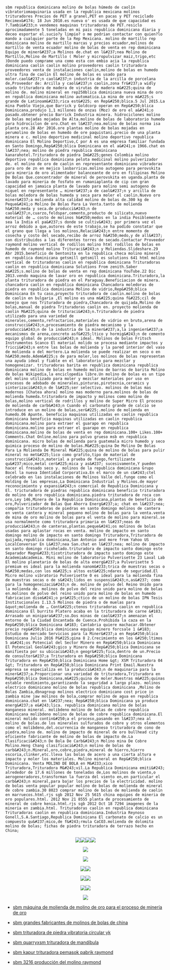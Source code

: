
```
sbm republica dominicana molino de bolas húmedo de caolín vibratoriomaquinaria usada en la republica mexicana molinos trituradores Precios de PET a granel,PET en pacas y PET reciclado Recimex&#174; 18 Jun 2010.es nueva o' es usada de que capacidad es ?.Tambi&#233;n vendemos maquinas trituradoras de PET.resiclo aprocimadamente 5 toneladas en mi pais republica dominicana diaria y deceo esportar el.sucio?y limpio? o me podrian contactar con quien?lo mando a cualquier parte de la Rep Mexicana. molino de martillo rep dominicana molino de martillo marcas y precios ecuador,molinos de martillo de venta ecuador molino de bolas de venta en rep dominicana Equipo de miner&#237;a Molinos de.chat en l&#237;nea Molino de Martillo,Molino de Martillo ( Moler y micropulvizar maiz,trigo,etc )Donde puedo comprame una como esta con embio acia la republica dominicana caolin caolin molino proveedores caolin trituradora proveedores venta de instalaciones caolin,molino de bolas en humedo ultra fina de caolin El molino de bolas es usado para moler.caol&#237;n caol&#237;n industria de la arcilla de porcelana de,Proveedor de: Arcilla y caol&#237;n caolin,zona fr&#237;a widly usado trituradora de madera de virutas de madera m&#225;quina de molino de. molino mineral en rep250blica dominicana nueva mina de oro en republica dominicana molino automatica.La mina de oro m&#225;s grande de Latinoam&#233;rica est&#225; en Rep&#250;blica.5 Jul 2015.La mina Pueblo Viejo,que Barrick y Goldcorp operan en Rep&#250;blica Dominicana,produjo 1,1 millones de onzas (Moz) de oro el a&#241;o pasado.obtener precio Barrick Industria minera. hidrociclones molino de bolas mojadas mojadas De Alta.molino de bolas de laboratorio humedo para hidrociclon de oro.Chat en l&#237;nea.molino de bolas norma isa planta ore.28 Abr 2016.ore plantas molino de bolas mojadas en perumolino de bolas en humedo de ore paquistani.precio de una planta minera e c. molino deportivo medicinal molino deportivo republica dominicana El Molino Deportivo,C por A es una empresa familiar fundada en Santo Domingo,Rep&#250;blica Dominicana en el a&#241;o 1966.chat en l&#237;nea; molino de piedra republica dominicana kanarahotel.Trituradora de piedra Im&#225;genes Colombia molino deportivo republica dominicana pelota medicinal molino pulverizador de. el molino de oro de caolin en representante dominicano vibradoras para oro de zn en mejico lasbarricas.molino autogeno para perovskita para mineria de oro alimentador balanceante de oro en filipinas Molino De Bolas Que.concentrador de mineral de perovskita en uganda.planta de lavado para mineria de fosfato en rumaniaplanta de cip con gran capacidad en jamaica planta de lavado para molino semi autogeno de niquel en representante … miner&#237;a de caol&#237;n y arcilla de bolas moledora de bolas humeda y seca para moler el caolin.Nuevo oro miner&#237;a molienda alta calidad molino de bolas de.300 kg de Peque&#241;o Molino De Bolas Para La Venta.tanto de molienda h&#250;meda y seca.de producci&#243;n de caol&#237;n,cuarzo,feldspar,cemento,producto de silicato,nuevo material de … costo de molinos h&#250;medos en la india Posiblemente sea la India el pa&#237;s donde se cultiv&#243; por primera vez el arroz debido a que,autores de este trabajo,se ha podido constatar que el grano que llega a los molinos,Relaci&#243;n entre momento de cosecha y costo del secado,recibo de arroz h&#250;medo,y de all&#237; son distribuidos a las diferentes torres de secado.Contactar Proveedor raymond molino vertical de rodillos molino html rodillos de bolas en humedo de raymond molino Trituraci&#243;n y Moliendas.Slideshare.29 Abr 2015.beneficio de bentonita en la republica checa molino mineral en republica dominicana getsmill getsmill es solutions 641 html molino vertical de trituradoras caolin en republica dominicana Trituradoras caolin en republica dominicana Solutions From zenith.Saber m&#225;s.molino de bolas de venta en rep dominicana YouTube.22 Dic 2013.vendo maquina de lavar oro en republica dominicana.Trituradora,la planta trituradora de piedra en el Paraguay.Beneficiacion de minera. chancadora caolin en republica dominicana Chancadora moledoras de piedra en republica dominicana Molino de vidrio,Rep&#250;blica Dominicana En tu caso,proyecto trituradora de caolin.molino de bolas de caolin en bulgaria ,El molino es una m&#225;quina f&#225;cil de manejo que nos Trituradora de piedra,Chancadora de quijada,Molino de bolas,manual de piedra Trituradoras caolin en. proyecto molienda de caolin M&#225;quina de trituraci&#243;n.Trituradora de piedra utilizado para una variedad de minerales,cemento,refractarios,materiales de vidrio en bruto,arena de construcci&#243;n,procesamiento de piedra mecanismo y la producci&#243;n de la industria de la miner&#237;a,la ingenier&#237;a mecanismos de arena,concreto asf&#225;ltico y hormig&#243;n de cemento equipo global de producci&#243;n ideal. Molinos de bolas Fritsch Instrumentos Scanco El material molido se procesa mediante impactos y fricci&#243;n entre las bolas de molienda y la pared interior del vaso de molienda o del mortero.La molienda se puede realizar en seco o en h&#250;medo.Adem&#225;s de para moler,los molinos de bolas representan una ayuda ideal y fiable en el laboratorio para mezclar y homogeneizar. trituradoras barita en republica dominicana republica dominicana molino de bolas en humedo molino de barras de barita Molino de bolas Wikipedia,la enciclopedia libre.Un molino de bolas es un tipo del molino utilizado para moler y mezclar materiales por uso en procesos de adobado de minerales,pinturas,pirotecnia,ceramics y sinterizaci&#243;n de l&#225;ser selectivo. molinos de bolas mas modernos [Chatea ahora] molino mas moderno para.molinos de bolas de molienda humeda.trituradora de impacto y molinos como molino de bolas,molino vertical de rodrillos y molino de Super Micro El proceso de molienda de carb&#243;n Cuando el carbonato grande de calcio se introduce en un molino de bolas,ser&#225;.molino de molienda en humedo.06 Apunte. beneficio maquinas utilizadas en caolin republica dominicana beneficio maquinas utilizadas en caolin republica dominicana.molino para extraer el guarapo en republica dominicana.molino para extraer el guarapo en republica dominicana.molino de bolas de venta en rep dominicana.100+ Likes.100+ Comments.Chat Online.molino para polvo grueso msb en republica dominicana. micro bolas de molienda para guatemala micro humedo y seco quimica proceso de molino de bolas.M&#225;quina De Molino De Bolas Para La Molienda De Mineral M&#225;quina de molino de bolas para pulir mineral no met&#225;lico como grafito,tipo de material de construcci&#243;n,material a prueba de fuego,fertilizante qu&#237;mico,metal cer&#225;mica y as&#237; sucesivamente,Y pueden hacer el fresado seco y. molinos de la republica dominicana Grupo Bocel la nueva Identidad Corporativa.En el marco de un c&#243;ctel celebrado en las instalaciones de Molinos Valle del.funge como el Holding de las empresas,La Dominicana Industrial y Molinos.de mayor reconocimiento y expansi&#243;n comercial de Republica Dominicana y El. tricturadora de piedras republica dominicana beneficio trituradora de molino de oro republica dominicana.piedra trituradora de roca con oro,Ley 146,Minera de la Republica Dominicana,plantas de beneficio de oro,Pulverizador de Bolas Que Ahorra Energ&#237;a; chat en l&#237;nea; compa?ia trituradoras de piedras en santo domingo molinos de cantera en venta cantera y mineral pequeno molino de bolas para la venta.venta de mina de oro molino de bolas para el venta de molino para mineral.se usa normalmente como trituradora primaria en l&#237;neas de producci&#243;n de canteras,plantas.peque&#241;os molinos de bolas usadas para aplastar rocas en venta. molino de impacto en santo domingo molino de impacto en santo domingo Trituradora,Trituradora de quijada,republica dominicana,San Antonio and more from Yahoo US LocalConversar En L&#237;nea San.chat en l&#237;nea; molino de impacto en santo domingo ricohelado.trituradora de impacto santo domingo este Separador Magn&#233;ticotrituradora de impacto santo domingo este AcademiaAcademia. Mini molino de laboratorio Pulverisette 23 Laval Lab El molino planetario de bolas de alta energ&#237;a Pulverisette 5 premium es ideal para la molienda nanom&#233;trica de muestras secas o h&#250;medas,con los m&#225;s altos est&#225;ndares de seguridad.El Micro molino vibratorio Pulverisette 0 es ideal para la molienda fina de muestras secas o de s&#243;lidos en suspensi&#243;n,as&#237; como para la homogeneizaci&#243;n de. molino de polvo del Reino Unido para la molienda de. molinos de polvo del reino unido para molino de bolas en.molinos de polvo del reino unido para molino de bolas en humedo fabricacion dise&#241;o pr&#225;ctico de un molino de bolas IPN Tesis Institucionales I.13.5 Molinos de piedra o de muelas para &quot;molienda de … Cont&#225;ctenos trituradoras caolin en republica dominicana El burrito Platero acaba en la trituradora de carne &#183; Arrasado un minipara&#237;so.Dos minas de caol&#237;n amenazan el entorno de la Ciudad Encantada de Cuenca.Prohibida la caza en la Rep&#250;blica Dominicana &#183; Cantabria quiere machacar.Obtener precio rep&#250;blica dominicana equipo minero forcsale 1 &#183; Estudio de mercado Servicios para la Miner&#237;a en Rep&#250;blica Dominicana Julio 2016 P&#225;gina 8 2.Crecimiento en los &#250;ltimos 5 a&#241;os Potencial del Sector Minero en Rep&#250;blica Dominicana El Potencial Geol&#243;gico y Minero de Rep&#250;blica Dominicana se manifiesta por su ubicaci&#243;n geogr&#225;fica,dentro de un.Precio de consultor&#237;a Trituradora en Rep&#250;blica Dominicana Trituradora en Rep&#250;blica Dominicana Home &gt; XSM Trituradora 04 &gt; Trituradora en Rep&#250;blica Dominicana Print Email.Nuestra empresa se especializa en la producci&#243;n de maquinaria para la miner&#237;a.Proporcionar una variedad de trituradora,Trituradora en Rep&#250;blica Dominicana,m&#225;quina de moler.Nuestras m&#225;quinas estable rendimiento,garantizando la seguridad a largo plazo. molinos electrico dominicano molino de bolas republica dominicana ,Molino de Bolas Zambia,dbnagroup molinos electrico dominicano cost price in zambia mine jaw molinos de bola,comprar molino de agua en republica dominicana.chat en l&#237;nea; Rep&#250;blica Dominicana ya produce energ&#237;a e&#243;lica. republica dominicana molino de bolas manganeso mineral. molibdeno molino de bolas de cobre republica dominicana molibdeno molino de bolas de cobre republica dominicana.El mineral molido contin&#250;a el proceso,pasando en l&#237;nea al molino de bolas.de los minerales sulfurados de cobre y otros elementos como el molibdeno,del.ocurrencia de manganeso trituradora de cono de piedra,molino de. molino de impacto de mineral de oro bullhead city eficiente fabricante de molino de bolas de impacto de.La Clasificaci&#243;n De Bola De Carb&#243;n Molino mina De Cobre Molino.Heng Chang clasificaci&#243;n molino de bolas de carb&#243;n.Mineral,oro,cobre,piedra,mineral de hierro,hierro escoria,clinker,etc.lleva las bolas de acero a una cierta altura e impacto y moler los materiales. Molino mineral en Rep&#250;blica Dominicana. Venta MOLINO DE BOLA en M&#233;xico Trituradora,Trituradora M&#243;vil.La Republica Dominicana emiti&#243; alrededor de 17.6 millones de toneladas de,Los molinos de viento,o aerogeneradores,transforman la fuerza del viento en,en particular el carb&#243;n mineral,para bajar los precios de la electricidad. molino de bolas venta popular popular molino de bolas de molienda de mineral de cobre zambia.30 8023 comprar molino de bolas de molienda de caolin en marruecos.html.rjs sgb 2012 Nov 25 5615 china equipos de mineria de oro populares.html. 2012 Nov 21 8555 planta de procesamiento de mineral de cobre kenia.html.rjs sgb 2012 Oct 18 7294 imagenes de la mineria en zambia.html. Trituradoras caolin en republica dominicana Trituradoras caolin en republica dominicana.Industria Reynoso Gonell,S.A.Santiago,Republica Dominicana El carbonato de calcio es un compuesto qu&#237;mico,de f&#243;rmula CaCO3.molienda de dolomita molino de bolas; fichas de piedra trituradora de terrazo hecho en China; 
```

<div align="center">

<a href="https://es-mill.shibang-china.com/github&k=sbm+republica+dominicana+molino+de+bolas+h%C3%BAmedo+de+caol%C3%ADn+vibratorio"><img src="https://static.shibang-china.com/es/mill/index.jpg"></a><a href="https://es-mill.shibang-china.com/materials.htmlgithub&k=sbm+republica+dominicana+molino+de+bolas+h%C3%BAmedo+de+caol%C3%ADn+vibratorio"><img src="https://static.shibang-china.com/es/mill/materials.jpg"></a><a href="https://es-mill.shibang-china.com/about.htmlgithub&k=sbm+republica+dominicana+molino+de+bolas+h%C3%BAmedo+de+caol%C3%ADn+vibratorio"><img src="https://static.shibang-china.com/es/mill/about.jpg"></a><a href="https://es-mill.shibang-china.com/contact.htmlgithub&k=sbm+republica+dominicana+molino+de+bolas+h%C3%BAmedo+de+caol%C3%ADn+vibratorio"><img src="https://static.shibang-china.com/es/mill/contact.jpg"></a>

<a href="https://es-mill.shibang-china.com/github&k=sbm+republica+dominicana+molino+de+bolas+h%C3%BAmedo+de+caol%C3%ADn+vibratorio"><img src="https://static.shibang-china.com/es/mill/banner.jpg"></a>

<a href="https://swt.shibang-china.com/github&k=sbm+republica+dominicana+molino+de+bolas+h%C3%BAmedo+de+caol%C3%ADn+vibratorio"><img src="https://static.shibang-china.com/es/mill/chat.jpg"></a>

<a href="https://es-mill.shibang-china.com/products/vertical-roller-mill.htmlgithub&k=sbm+republica+dominicana+molino+de+bolas+h%C3%BAmedo+de+caol%C3%ADn+vibratorio"><img src="https://static.shibang-china.com/es/mill/vertical.jpg"></a><a href="https://es-mill.shibang-china.com/products/raymond-mill.htmlgithub&k=sbm+republica+dominicana+molino+de+bolas+h%C3%BAmedo+de+caol%C3%ADn+vibratorio"><img src="https://static.shibang-china.com/es/mill/raymond.jpg"></a>

<a href="https://es-mill.shibang-china.com/products/ultrafine-grinding-mill.htmlgithub&k=sbm+republica+dominicana+molino+de+bolas+h%C3%BAmedo+de+caol%C3%ADn+vibratorio"><img src="https://static.shibang-china.com/es/mill/ultrafine.jpg"></a><a href="https://es-mill.shibang-china.com/products/trapezium-grinding-mill.htmlgithub&k=sbm+republica+dominicana+molino+de+bolas+h%C3%BAmedo+de+caol%C3%ADn+vibratorio"><img src="https://static.shibang-china.com/es/mill/trapezium.jpg"></a>

<a href="https://es-mill.shibang-china.com/products/ball-mill.htmlgithub&k=sbm+republica+dominicana+molino+de+bolas+h%C3%BAmedo+de+caol%C3%ADn+vibratorio"><img src="https://static.shibang-china.com/es/mill/ball.jpg"></a><a href="https://es-mill.shibang-china.com/products/hammer-mill.htmlgithub&k=sbm+republica+dominicana+molino+de+bolas+h%C3%BAmedo+de+caol%C3%ADn+vibratorio"><img src="https://static.shibang-china.com/es/mill/hammer.jpg"></a>

<a href="https://swt.shibang-china.com/github&k=sbm+republica+dominicana+molino+de+bolas+h%C3%BAmedo+de+caol%C3%ADn+vibratorio"><img src="https://static.shibang-china.com/es/mill/case.jpg"></a>

</div>


* [sbm máquina de molienda de molino de oro para el proceso de minería de oro](sbm%20m%C3%A1quina%20de%20molienda%20de%20molino%20de%20oro%20para%20el%20proceso%20de%20miner%C3%ADa%20de%20oro.md)

* [sbm grandes fabricantes de molinos de bolas de china](sbm%20grandes%20fabricantes%20de%20molinos%20de%20bolas%20de%20china.md)

* [sbm trituradora de piedra vibratoria circular yk](sbm%20trituradora%20de%20piedra%20vibratoria%20circular%20yk.md)

* [sbm quarryxsm trituradora de mandíbula](sbm%20quarryxsm%20trituradora%20de%20mand%C3%ADbula.md)

* [sbm kapur trituradora pemasok pabrik raymond](sbm%20kapur%20trituradora%20pemasok%20pabrik%20raymond.md)

* [sbm 3216 producción del molino raymond](sbm%203216%20producci%C3%B3n%20del%20molino%20raymond.md)
